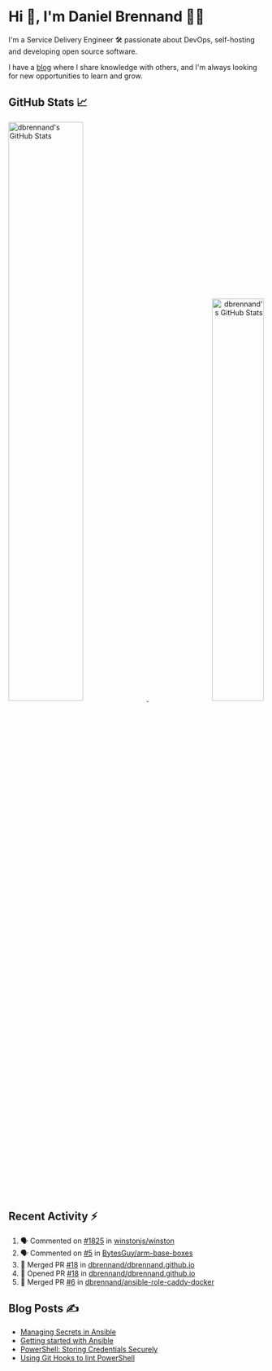 # Hi 👋, I'm Daniel Brennand 👨‍💻

I'm a Service Delivery Engineer 🛠 passionate about DevOps, self-hosting and developing open source software.

I have a [blog](https://danielbrennand.com/blog/) where I share knowledge with others, and I'm always looking for new opportunities to learn and grow.

## GitHub Stats 📈

<p>
    <a align="left" href="https://github.com/dbrennand/dbrennand">
        <img alt="dbrennand's GitHub Stats"  width="54%" src="https://github-readme-stats-dbrennand.vercel.app/api?username=dbrennand&show_icons=true&count_private=true&hide_border=true&theme=dark">
    </a>
    <a align="right" href="https://github.com/dbrennand/dbrennand">
        <img alt="dbrennand's GitHub Stats"  width="45%" src="https://github-readme-stats-dbrennand.vercel.app/api/top-langs/?username=dbrennand&hide_border=true&layout=compact&theme=dark">
    </a>
</p>

## Recent Activity ⚡

<!--START_SECTION:activity-->
1. 🗣 Commented on [#1825](https://github.com/winstonjs/winston/issues/1825) in [winstonjs/winston](https://github.com/winstonjs/winston)
2. 🗣 Commented on [#5](https://github.com/BytesGuy/arm-base-boxes/issues/5) in [BytesGuy/arm-base-boxes](https://github.com/BytesGuy/arm-base-boxes)
3. 🎉 Merged PR [#18](https://github.com/dbrennand/dbrennand.github.io/pull/18) in [dbrennand/dbrennand.github.io](https://github.com/dbrennand/dbrennand.github.io)
4. 💪 Opened PR [#18](https://github.com/dbrennand/dbrennand.github.io/pull/18) in [dbrennand/dbrennand.github.io](https://github.com/dbrennand/dbrennand.github.io)
5. 🎉 Merged PR [#6](https://github.com/dbrennand/ansible-role-caddy-docker/pull/6) in [dbrennand/ansible-role-caddy-docker](https://github.com/dbrennand/ansible-role-caddy-docker)
<!--END_SECTION:activity-->

## Blog Posts ✍

<!-- BLOG-POST-LIST:START -->
- [Managing Secrets in Ansible](https://danielbrennand.com/blog/managing-secrets-in-ansible/)
- [Getting started with Ansible](https://danielbrennand.com/blog/getting-started-ansible/)
- [PowerShell: Storing Credentials Securely](https://danielbrennand.com/blog/powershell-storing-credentials/)
- [Using Git Hooks to lint PowerShell](https://danielbrennand.com/blog/git-hook-powershell/)
<!-- BLOG-POST-LIST:END -->
